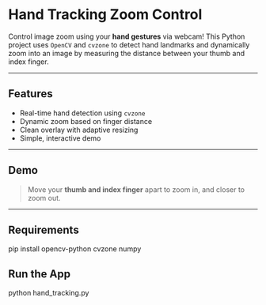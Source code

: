 #  Hand Tracking Zoom Control

Control image zoom using your **hand gestures** via webcam! This Python project uses `OpenCV` and `cvzone` to detect hand landmarks and dynamically zoom into an image by measuring the distance between your thumb and index finger.

---

##  Features

- Real-time hand detection using `cvzone`
- Dynamic zoom based on finger distance
- Clean overlay with adaptive resizing
- Simple, interactive demo

---

##  Demo

> Move your **thumb and index finger** apart to zoom in, and closer to zoom out.


---

##  Requirements

pip install opencv-python cvzone numpy

## Run the App

python hand_tracking.py

